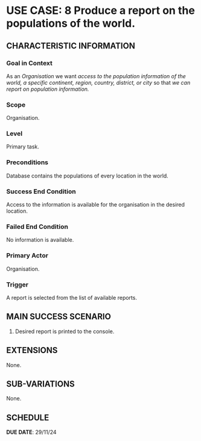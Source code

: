 # USE CASE: 8  Produce a report on the populations of the world.

## CHARACTERISTIC INFORMATION

### Goal in Context

As an *Organisation* we want *access to the population information of the world, a specific continent, region, country, district, or city* so that *we can report on population information.*

### Scope

Organisation.

### Level

Primary task.

### Preconditions

Database contains the populations of every location in the world.

### Success End Condition

Access to the information is available for the organisation in the desired location.

### Failed End Condition

No information is available.

### Primary Actor

Organisation.

### Trigger

A report is selected from the list of available reports.

## MAIN SUCCESS SCENARIO

1. Desired report is printed to the console.

## EXTENSIONS

None.

## SUB-VARIATIONS

None.

## SCHEDULE

**DUE DATE**: 29/11/24